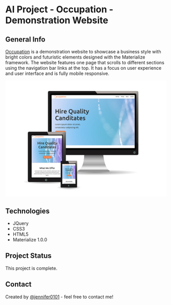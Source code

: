 # AI Project - Occupation - Demonstration Website

## General Info

[Occupation](https://jennifer0101.github.io/AI-Project/) is a demonstration website to showcase a business style with bright colors and futuristic elements designed with the Materialize framework. The website features one page that scrolls to different sections using the navigation bar links at the top. It has a focus on user experience and user interface and is fully mobile responsive.  

![](assets/images/Screen_Options.png)

## Technologies

* JQuery
* CSS3
* HTML5
* Materialize 1.0.0

## Project Status

This project is complete.

## Contact
Created by [@jennifer0101](https://www.fayecreative.com) - feel free to contact me!